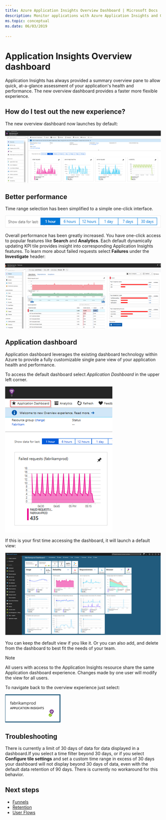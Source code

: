 ```yaml
---
title: Azure Application Insights Overview Dashboard | Microsoft Docs
description: Monitor applications with Azure Application Insights and Overview Dashboard functionality.
ms.topic: conceptual
ms.date: 06/03/2019

---
```


# Application Insights Overview dashboard

Application Insights has always provided a summary overview pane to allow quick, at-a-glance assessment of your application's health and performance. The new overview dashboard provides a faster more flexible experience.

## How do I test out the new experience?

The new overview dashboard now launches by default:

![Overview Preview Pane](./media/overview-dashboard/overview.png)

## Better performance

Time range selection has been simplified to a simple one-click interface.

![Time range](./media/overview-dashboard/app-insights-overview-dashboard-03.png)

Overall performance has been greatly increased. You have one-click access to popular features like **Search** and **Analytics**. Each default dynamically updating KPI tile provides insight into corresponding Application Insights features. To learn more about failed requests select **Failures** under the **Investigate** header:

![Failures](./media/overview-dashboard/app-insights-overview-dashboard-04.png)

## Application dashboard

Application dashboard leverages the existing dashboard technology within Azure to provide a fully customizable single pane view of your application health and performance.

To access the default dashboard select _Application Dashboard_ in the upper left corner.

![Dashboard view](./media/overview-dashboard/app-insights-overview-dashboard-05.png)

If this is your first time accessing the dashboard, it will launch a default view:

![Dashboard view](./media/overview-dashboard/0001-dashboard.png)

You can keep the default view if you like it. Or you can also add, and delete from the dashboard to best fit the needs of your team.

> [!NOTE]
> All users with access to the Application Insights resource share the same Application dashboard experience. Changes made by one user will modify the view for all users.

To navigate back to the overview experience just select:

![Overview Button](./media/overview-dashboard/app-insights-overview-dashboard-07.png)

## Troubleshooting

There is currently a limit of 30 days of data for data displayed in a dashboard.If you select a time filter beyond 30 days, or if you select **Configure tile settings** and set a custom time range in excess of 30 days your dashboard will not display beyond 30 days of data, even with the default data retention of 90 days. There is currently no workaround for this behavior.

## Next steps

- [Funnels](../../azure-monitor/app/usage-funnels.md)
- [Retention](../../azure-monitor/app/usage-retention.md)
- [User Flows](../../azure-monitor/app/usage-flows.md)
